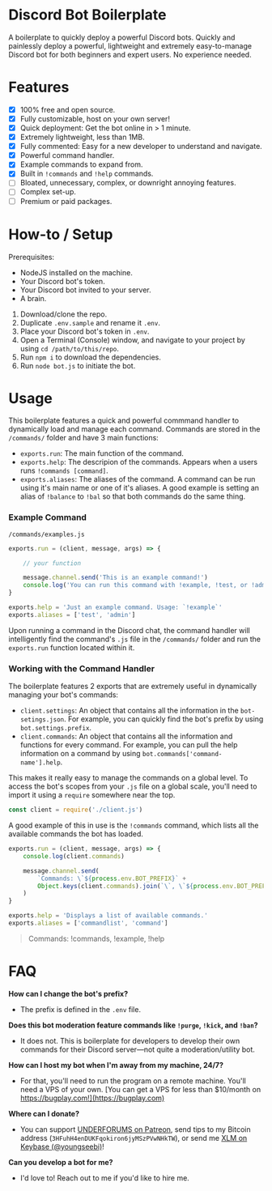 # Discord Bot Boilerplate
A boilerplate to quickly deploy a powerful Discord bots. Quickly and painlessly deploy a powerful, lightweight and extremely easy-to-manage Discord bot for both beginners and expert users. No experience needed.

# Features
- [x] 100% free and open source.
- [x] Fully customizable, host on your own server!
- [x] Quick deployment: Get the bot online in > 1 minute.
- [x] Extremely lightweight, less than 1MB.
- [x] Fully commented: Easy for a new developer to understand and navigate.
- [x] Powerful command handler.
- [x] Example commands to expand from.
- [x] Built in `!commands` and `!help` commands.
- [ ] Bloated, unnecessary, complex, or downright annoying features.
- [ ] Complex set-up.
- [ ] Premium or paid packages.

# How-to / Setup
Prerequisites:
- NodeJS installed on the machine.
- Your Discord bot's token.
- Your Discord bot invited to your server.
- A brain.

1. Download/clone the repo.
2. Duplicate `.env.sample` and rename it `.env`.
3. Place your Discord bot's token in `.env`.
4. Open a Terminal (Console) window, and navigate to your project by using `cd /path/to/this/repo`.
5. Run `npm i` to download the dependencies.
6. Run `node bot.js` to initiate the bot.

# Usage
This boilerplate features a quick and powerful commmand handler to dynamically load and manage each command. Commands are stored in the `/commands/` folder and have 3 main functions:
- `exports.run`: The main function of the command.
- `exports.help`: The descripion of the commands. Appears when a users runs `!commands [command]`.
- `exports.aliases`: The aliases of the command. A command can be run using it's main name or one of it's aliases. A good example is setting an alias of `!balance` to `!bal` so that both commands do the same thing.

### Example Command
`/commands/examples.js`
```javascript
exports.run = (client, message, args) => {

    // your function

    message.channel.send('This is an example command!')
    console.log('You can run this command with !example, !test, or !admin!')
}

exports.help = 'Just an example command. Usage: `!example`'
exports.aliases = ['test', 'admin']
```

Upon running a command in the Discord chat, the command handler will intelligently find the command's `.js` file in the `/commands/` folder and run the `exports.run` function located within it.

### Working with the Command Handler
The boilerplate features 2 exports that are extremely useful in dynamically managing your bot's commands:
- `client.settings`: An object that contains all the information in the `bot-setings.json`. For example, you can quickly find the bot's prefix by using `bot.settings.prefix`.
- `client.commands`: An object that contains all the information and functions for every command. For example, you can pull the help information on a command by using `bot.commands['command-name'].help`.

This makes it really easy to manage the commands on a global level. To access the bot's scopes from your `.js` file on a global scale, you'll need to import it using a  `require` somewhere near the top.

```javascript
const client = require('./client.js')
```

A good example of this in use is the `!commands` command, which lists all the available commands the bot has loaded.

```javascript
exports.run = (client, message, args) => {
    console.log(client.commands)

    message.channel.send(
        `Commands: \`${process.env.BOT_PREFIX}` +
        Object.keys(client.commands).join(`\`, \`${process.env.BOT_PREFIX}`) + '`'
    )
}

exports.help = 'Displays a list of available commands.'
exports.aliases = ['commandlist', 'command']
```
> Commands: !commands, !example, !help

# FAQ
**How can I change the bot's prefix?**
- The prefix is defined in the `.env` file.

**Does this bot moderation feature commands like `!purge`, `!kick`, and `!ban`?**
- It does not. This is boilerplate for developers to develop their own commands for their Discord server—not quite a moderation/utility bot.

**How can I host my bot when I'm away from my machine, 24/7?**
- For that, you'll need to run the program on a remote machine. You'll need a VPS of your own. [You can get a VPS for less than $10/month on https://bugplay.com!](https://bugplay.com)

**Where can I donate?**
- You can support [UNDERFORUMS on Patreon](https://www.patreon.com/underforums), send tips to my Bitcoin address (`3HFuhH4enDUKFqokiron6jyMSzPVwNHkTW`), or send me [XLM on Keybase (@youngseebi)](https://keybase.io/youngseebi)!

**Can you develop a bot for me?**
- I'd love to! Reach out to me if you'd like to hire me.